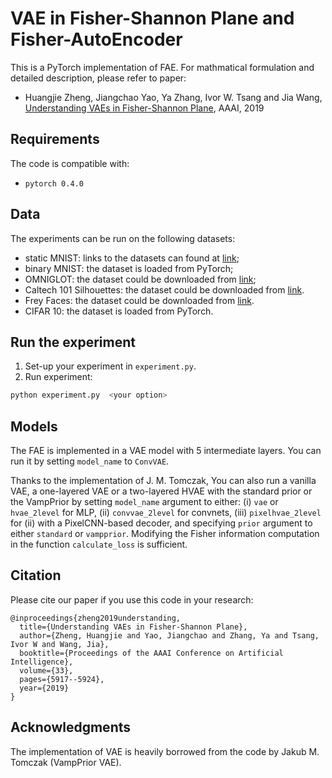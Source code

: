 # VAE in Fisher-Shannon Plane and Fisher-AutoEncoder
This is a PyTorch implementation of FAE. For mathmatical formulation and detailed description, please refer to paper:
* Huangjie Zheng, Jiangchao Yao, Ya Zhang, Ivor W. Tsang and Jia Wang, [Understanding VAEs in Fisher-Shannon Plane](https://arxiv.org/abs/1807.03723), AAAI, 2019

## Requirements
The code is compatible with:
* `pytorch 0.4.0`

## Data
The experiments can be run on the following datasets:
* static MNIST: links to the datasets can found at [link](https://github.com/yburda/iwae/tree/master/datasets/BinaryMNIST);
* binary MNIST: the dataset is loaded from PyTorch;
* OMNIGLOT: the dataset could be downloaded from [link](https://github.com/yburda/iwae/blob/master/datasets/OMNIGLOT/chardata.mat);
* Caltech 101 Silhouettes: the dataset could be downloaded from [link](https://people.cs.umass.edu/~marlin/data/caltech101_silhouettes_28_split1.mat).
* Frey Faces: the dataset could be downloaded from [link](https://github.com/y0ast/Variational-Autoencoder/blob/master/freyfaces.pkl).
* CIFAR 10: the dataset is loaded from PyTorch.

## Run the experiment
1. Set-up your experiment in `experiment.py`.
2. Run experiment:
```bash
python experiment.py  <your option>
```
## Models
The FAE is implemented in a VAE model with 5 intermediate layers. You can run it by setting `model_name` to `ConvVAE`.

Thanks to the implementation of J. M. Tomczak,
You can also run a vanilla VAE, a one-layered VAE or a two-layered HVAE with the standard prior or the VampPrior by setting `model_name` argument to either: (i) `vae` or `hvae_2level` for MLP, (ii) `convvae_2level` for convnets, (iii) `pixelhvae_2level` for (ii) with a PixelCNN-based decoder, and specifying `prior` argument to either `standard` or `vampprior`. Modifying the Fisher information computation in the function `calculate_loss` is sufficient.

## Citation

Please cite our paper if you use this code in your research:

```
@inproceedings{zheng2019understanding,
  title={Understanding VAEs in Fisher-Shannon Plane},
  author={Zheng, Huangjie and Yao, Jiangchao and Zhang, Ya and Tsang, Ivor W and Wang, Jia},
  booktitle={Proceedings of the AAAI Conference on Artificial Intelligence},
  volume={33},
  pages={5917--5924},
  year={2019}
}

```

## Acknowledgments
The implementation of VAE is heavily borrowed from the code by Jakub M. Tomczak (VampPrior VAE).
